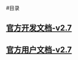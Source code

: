 
#目录
## [官方开发文档-v2.7](https://dubbo.apache.org/zh/docs/v2.7/dev/)
## [官方用户文档-v2.7](https://dubbo.apache.org/zh/docs/v2.7/user/)
